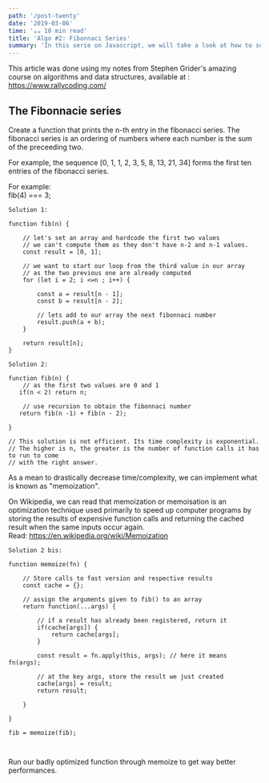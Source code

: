```yaml
---
path: '/post-twenty'
date: '2019-03-06'
time: '☕️☕️ 10 min read'
title: 'Algo #2: Fibonnaci Series'
summary: 'In this serie on Javascript, we will take a look at how to solve the Fibonnacie series.'
---
```


This article was done using my notes from Stephen Grider's amazing course on algorithms and data structures, available at : https://www.rallycoding.com/

## The Fibonnacie series

Create a function that prints the n-th entry in the fibonacci series.
The fibonacci series is an ordering of numbers where each number is the sum of the preceeding two.

For example, the sequence [0, 1, 1, 2, 3, 5, 8, 13, 21, 34] forms the first ten entries of the fibonacci series.<br>

For example:<br>
fib(4) === 3;

```
Solution 1:

function fib(n) {

    // let's set an array and hardcode the first two values
    // we can't compute them as they don't have n-2 and n-1 values.
    const result = [0, 1];

    // we want to start our loop from the third value in our array
    // as the two previous one are already computed
    for (let i = 2; i <=n ; i++) {

        const a = result[n - 1];
        const b = result[n - 2];

        // lets add to our array the next fibonnaci number
        result.push(a + b);
    }

    return result[n];
}
```

```
Solution 2:

function fib(n) {
    // as the first two values are 0 and 1
   if(n < 2) return n;

    // use recursion to obtain the fibonnaci number
   return fib(n -1) + fib(n - 2);

}

// This solution is not efficient. Its time complexity is exponential.
// The higher is n, the greater is the number of function calls it has to run to come
// with the right answer.

```

As a mean to drastically decrease time/complexity, we can implement what is known as "memoization".

On Wikipedia, we can read that memoization or memoisation is an optimization technique used primarily to speed up computer programs by storing the results of expensive function calls and returning the cached result when the same inputs occur again.<br>
Read: https://en.wikipedia.org/wiki/Memoization

```
Solution 2 bis:

function memoize(fn) {

    // Store calls to fast version and respective results
    const cache = {};

    // assign the arguments given to fib() to an array
    return function(...args) {

        // if a result has already been registered, return it
        if(cache[args]) {
            return cache[args];
        }

        const result = fn.apply(this, args); // here it means fn(args);

        // at the key args, store the result we just created
        cache[args] = result;
        return result;

    }

}

fib = memoize(fib);



```

Run our badly optimized function through memoize to get way better performances.

